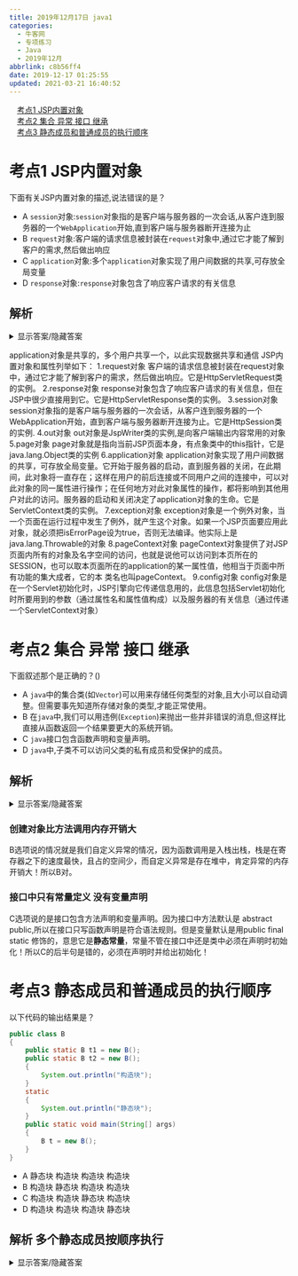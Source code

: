 ```yaml
---
title: 2019年12月17日 java1
categories: 
  - 牛客网
  - 专项练习
  - Java
  - 2019年12月
abbrlink: c8b56ff4
date: 2019-12-17 01:25:55
updated: 2021-03-21 16:40:52
---
```

<div id='my_toc'><a href="/exam/c8b56ff4/#考点1-JSP内置对象" class="header_1">考点1 JSP内置对象</a>&nbsp;<br><a href="/exam/c8b56ff4/#考点2-集合-异常-接口-继承" class="header_1">考点2 集合 异常 接口 继承</a>&nbsp;<br><a href="/exam/c8b56ff4/#考点3-静态成员和普通成员的执行顺序" class="header_1">考点3 静态成员和普通成员的执行顺序</a>&nbsp;<br></div>
<style>.header_1{margin-left: 1em;}.header_2{margin-left: 2em;}.header_3{margin-left: 3em;}.header_4{margin-left: 4em;}.header_5{margin-left: 5em;}.header_6{margin-left: 6em;}</style>
<!--more-->
<script>if (navigator.platform.search('arm')==-1){document.getElementById('my_toc').style.display = 'none';}var e,p = document.getElementsByTagName('p');while (p.length>0) {e = p[0];e.parentElement.removeChild(e);}</script>

<!--end-->
# 考点1 JSP内置对象
下面有关JSP内置对象的描述,说法错误的是？
- A `session`对象:`session`对象指的是客户端与服务器的一次会话,从客户连到服务器的一个`WebApplication`开始,直到客户端与服务器断开连接为止
- B `request`对象:客户端的请求信息被封装在`request`对象中,通过它才能了解到客户的需求,然后做出响应
- C `application`对象:多个`application`对象实现了用户间数据的共享,可存放全局变量
- D `response`对象:`response`对象包含了响应客户请求的有关信息

## 解析
<details><summary>显示答案/隐藏答案</summary>正确答案: C</details>

application对象是共享的，多个用户共享一个，以此实现数据共享和通信
JSP内置对象和属性列举如下：
1.request对象
客户端的请求信息被封装在request对象中，通过它才能了解到客户的需求，然后做出响应。它是HttpServletRequest类的实例。
2.response对象
response对象包含了响应客户请求的有关信息，但在JSP中很少直接用到它。它是HttpServletResponse类的实例。
3.session对象
session对象指的是客户端与服务器的一次会话，从客户连到服务器的一个WebApplication开始，直到客户端与服务器断开连接为止。它是HttpSession类的实例.
4.out对象
out对象是JspWriter类的实例,是向客户端输出内容常用的对象
5.page对象
page对象就是指向当前JSP页面本身，有点象类中的this指针，它是java.lang.Object类的实例
6.application对象
application对象实现了用户间数据的共享，可存放全局变量。它开始于服务器的启动，直到服务器的关闭，在此期间，此对象将一直存在；这样在用户的前后连接或不同用户之间的连接中，可以对此对象的同一属性进行操作；在任何地方对此对象属性的操作，都将影响到其他用户对此的访问。服务器的启动和关闭决定了application对象的生命。它是ServletContext类的实例。
7.exception对象
exception对象是一个例外对象，当一个页面在运行过程中发生了例外，就产生这个对象。如果一个JSP页面要应用此对象，就必须把isErrorPage设为true，否则无法编译。他实际上是java.lang.Throwable的对象
8.pageContext对象
pageContext对象提供了对JSP页面内所有的对象及名字空间的访问，也就是说他可以访问到本页所在的SESSION，也可以取本页面所在的application的某一属性值，他相当于页面中所有功能的集大成者，它的本 类名也叫pageContext。
9.config对象
config对象是在一个Servlet初始化时，JSP引擎向它传递信息用的，此信息包括Servlet初始化时所要用到的参数（通过属性名和属性值构成）以及服务器的有关信息（通过传递一个ServletContext对象）

# 考点2 集合 异常 接口 继承
下面叙述那个是正确的？()
- A `java`中的集合类(如`Vector`)可以用来存储任何类型的对象,且大小可以自动调整。但需要事先知道所存储对象的类型,才能正常使用。
- B 在`java`中,我们可以用违例(`Exception`)来抛出一些并非错误的消息,但这样比直接从函数返回一个结果要更大的系统开销。
- C `java`接口包含函数声明和变量声明。
- D `java`中,子类不可以访问父类的私有成员和受保护的成员。

## 解析
<details><summary>显示答案/隐藏答案</summary>正确答案: B</details>

### 创建对象比方法调用内存开销大
B选项说的情况就是我们自定义异常的情况，因为函数调用是入栈出栈，栈是在寄存器之下的速度最快，且占的空间少，而自定义异常是存在堆中，肯定异常的内存开销大！所以B对。
### 接口中只有常量定义 没有变量声明
C选项说的是接口包含方法声明和变量声明。因为接口中方法默认是
abstract public,所以在接口只写函数声明是符合语法规则。但是变量默认是用public
final static 修饰的，意思它是**静态常量**，常量不管在接口中还是类中必须在声明时初始化！所以C的后半句是错的，必须在声明时并给出初始化！

# 考点3 静态成员和普通成员的执行顺序
以下代码的输出结果是？
```java
public class B
{
    public static B t1 = new B();
    public static B t2 = new B();
    {
        System.out.println("构造块");
    }
    static
    {
        System.out.println("静态块");
    }
    public static void main(String[] args)
    {
        B t = new B();
    }
}
```
- A 静态块 构造块 构造块 构造块
- B 构造块 静态块 构造块 构造块
- C 构造块 构造块 静态块 构造块
- D 构造块 构造块 构造块 静态块

## 解析 多个静态成员按顺序执行
<details><summary>显示答案/隐藏答案</summary>正确答案: C</details>

